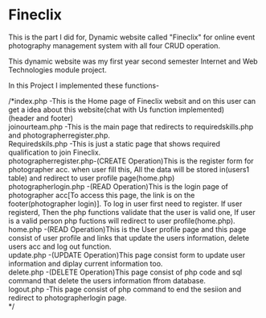 # Fineclix
This is the part I did for, Dynamic website called "Fineclix" for online event  photography management system with all four CRUD operation.

This dynamic website was my first year second semester Internet and Web Technologies module project.

In this Project I implemented these functions- 

/*index.php               -This is the Home page of Fineclix websit and on this user can get a idea about this website(chat with Us function implemented)</br>
(header and footer)</br>
joinourteam.php         -This is the main page that redirects to requiredskills.php and photographerregister.php.</br>
Requiredskils.php       -This is just a static page that shows required qualification to join Fineclix.</br>
photographerregister.php-(CREATE Operation)This is the register form for photographer acc. when user fill this,
                          All the data will be stored in(users1 table) and redirect to user profile page(home.php)</br>
photographerlogin.php   -(READ Operation)This is the login page of photographer acc[To access this page, the link is on the footer(photographer login)].
                          To log in user first need to register. If user registerd, Then the php functions validate that the user is valid one,
                          If user is a valid person php fuctions will redirect to user profile(home.php).</br>
home.php                -(READ Operation)This is the User profile page and this page consist of user profile and links that update the users information,
                          delete users acc and log out function.<br>
update.php              -(UPDATE Operation)This page consist form to update user information and diplay current information too.</br>
delete.php              -(DELETE Operation)This page consist of php code and sql command that delete the users information ffrom database.<br>
logout.php              -This page consist of php command to end the sesiion and redirect to photographerlogin page.</br>
*/
